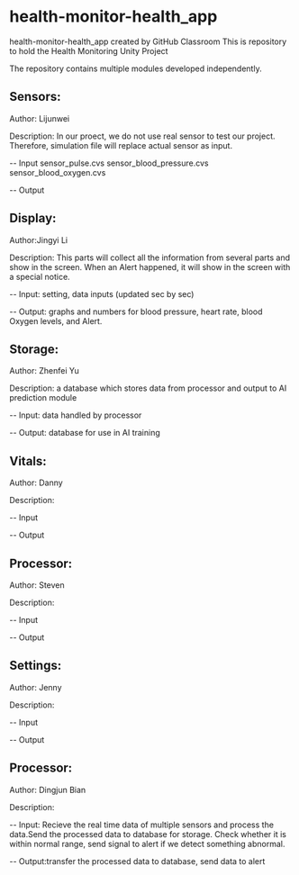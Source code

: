 # health-monitor-health_app
health-monitor-health_app created by GitHub Classroom
This is repository to hold the Health Monitoring Unity Project

The repository contains multiple modules developed independently. 


## Sensors:
Author: Lijunwei

Description: 
  In our proect, we do not use real sensor to test our project. Therefore, simulation file will replace actual sensor as input. 

-- Input
    sensor_pulse.cvs
    sensor_blood_pressure.cvs
    sensor_blood_oxygen.cvs

-- Output
    
## Display:

Author:Jingyi Li

Description: This parts will collect all the information from several parts and show in the screen. When an Alert happened, it will show in the screen with a special notice.

-- Input: setting, data inputs (updated sec by sec)

-- Output: graphs and numbers for blood pressure, heart rate, blood Oxygen levels, and Alert.

## Storage:

Author: Zhenfei Yu

Description: a database which stores data from processor and output to AI prediction module

-- Input: data handled by processor

-- Output: database for use in AI training

## Vitals:

Author: Danny

Description: 

-- Input

-- Output

## Processor:

Author: Steven

Description: 

-- Input

-- Output

## Settings:

Author: Jenny

Description: 

-- Input

-- Output

## Processor:

Author: Dingjun Bian

Description:

-- Input: Recieve the real time data of multiple sensors and process the data.Send the processed data to database for
storage. Check whether it is within normal range, send signal to alert if we detect something abnormal.

-- Output:transfer the processed data to database, send data to  alert

